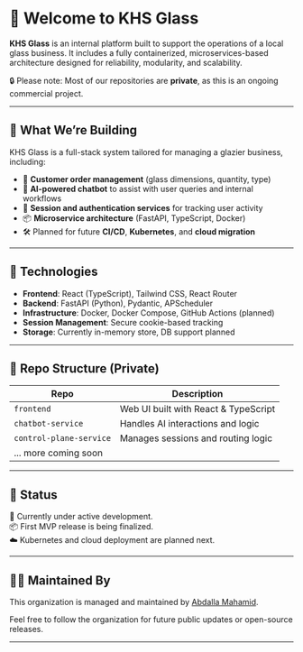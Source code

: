 # 👋 Welcome to KHS Glass

**KHS Glass** is an internal platform built to support the operations of a local glass business. It includes a fully containerized, microservices-based architecture designed for reliability, modularity, and scalability.

🔒 Please note: Most of our repositories are **private**, as this is an ongoing commercial project.

---

## 🚀 What We’re Building

KHS Glass is a full-stack system tailored for managing a glazier business, including:

- 🧾 **Customer order management** (glass dimensions, quantity, type)
- 💬 **AI-powered chatbot** to assist with user queries and internal workflows
- 🧠 **Session and authentication services** for tracking user activity
- 📦 **Microservice architecture** (FastAPI, TypeScript, Docker)
- 🛠️ Planned for future **CI/CD**, **Kubernetes**, and **cloud migration**

---

## 🧱 Technologies

- **Frontend**: React (TypeScript), Tailwind CSS, React Router
- **Backend**: FastAPI (Python), Pydantic, APScheduler
- **Infrastructure**: Docker, Docker Compose, GitHub Actions (planned)
- **Session Management**: Secure cookie-based tracking
- **Storage**: Currently in-memory store, DB support planned

---

## 📁 Repo Structure (Private)

| Repo                 | Description                                |
|----------------------|--------------------------------------------|
| `frontend`           | Web UI built with React & TypeScript       |
| `chatbot-service`    | Handles AI interactions and logic          |
| `control-plane-service` | Manages sessions and routing logic    |
| ... more coming soon |

---

## 👷 Status

🧪 Currently under active development.  
📦 First MVP release is being finalized.  
☁️ Kubernetes and cloud deployment are planned next.

---

## 🙋‍♂️ Maintained By

This organization is managed and maintained by [Abdalla Mahamid](https://github.com/yourusername).

Feel free to follow the organization for future public updates or open-source releases.

---
